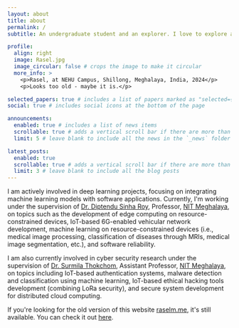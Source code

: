 ```yaml
---
layout: about
title: about
permalink: /
subtitle: An undergraduate student and an explorer. I love to explore and learn unknown things. I mostly spend my time doing research related to Machine Learning/Deep Learning, Machine Learning on Resource-Constrained Devices, Cyber Security, Ethical Hacking, and Software Development in all these areas.

profile:
  align: right
  image: Rasel.jpg
  image_circular: false # crops the image to make it circular
  more_info: >
    <p>Rasel, at NEHU Campus, Shillong, Meghalaya, India, 2024</p>
    <p>Looks too old - maybe it is.</p>

selected_papers: true # includes a list of papers marked as "selected={true}"
social: true # includes social icons at the bottom of the page

announcements:
  enabled: true # includes a list of news items
  scrollable: true # adds a vertical scroll bar if there are more than 3 news items
  limit: 5 # leave blank to include all the news in the `_news` folder

latest_posts:
  enabled: true
  scrollable: true # adds a vertical scroll bar if there are more than 3 new posts items
  limit: 3 # leave blank to include all the blog posts
---
```


I am actively involved in deep learning projects, focusing on integrating machine learning models with software applications. Currently, I'm working under the supervision of [Dr. Diptendu Sinha Roy](https://nitm.ac.in/department/computer-science-engineering/faculty-1/prof-diptendu-sinha-roy), Professor, [NIT Meghalaya](https://nitm.ac.in/), on topics such as the development of edge computing on resource-constrained devices, IoT-based 6G-enabled vehicular network development, machine learning on resource-constrained devices (i.e., medical image processing, classification of diseases through MRIs, medical image segmentation, etc.), and software reliability.

I am also currently involved in cyber security research under the supervision of [Dr. Surmila Thokchom](https://nitm.ac.in/department/computer-science-engineering/faculty-1/dr-surmila-thokchom), Assistant Professor, [NIT Meghalaya](https://nitm.ac.in/), on topics including IoT-based authentication systems, malware detection and classification using machine learning, IoT-based ethical hacking tools development (combining LoRa security), and secure system development for distributed cloud computing.

If you're looking for the old version of this website [raselm.me](https://raselm.me), it's still available. You can check it out [here](https://raselm.me/old).